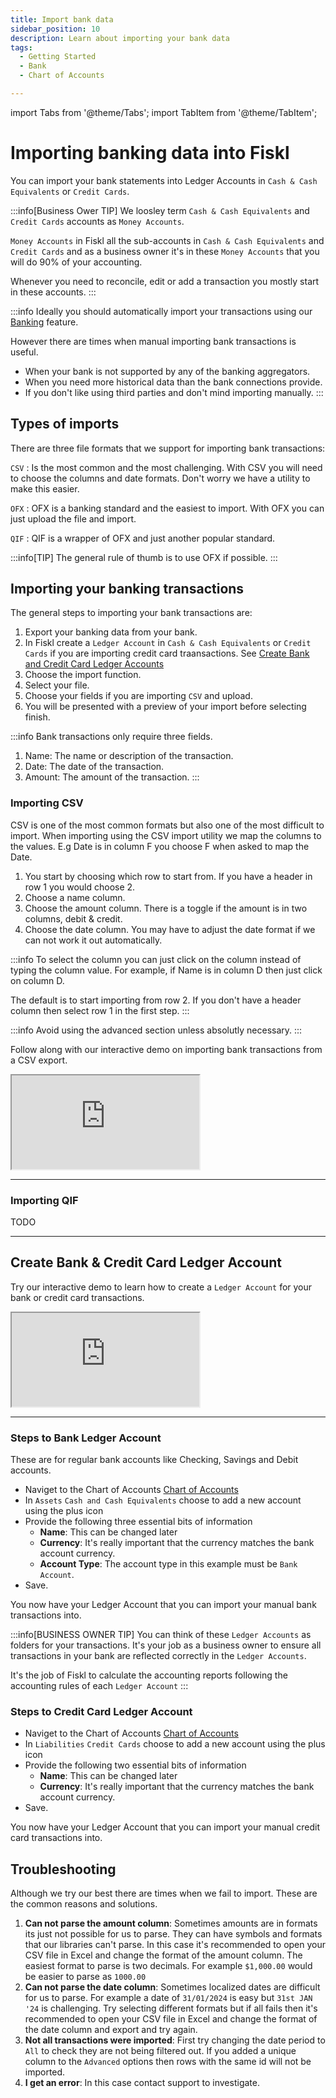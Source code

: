 ```yaml
---
title: Import bank data
sidebar_position: 10
description: Learn about importing your bank data
tags:
  - Getting Started
  - Bank
  - Chart of Accounts

---
```


import Tabs from '@theme/Tabs';
import TabItem from '@theme/TabItem';

# Importing banking data into Fiskl

You can import your bank statements into Ledger Accounts in `Cash & Cash Equivalents` or `Credit Cards`.

:::info[Business Ower TIP]
We loosley term `Cash & Cash Equivalents` and `Credit Cards` accounts as `Money Accounts`. 

`Money Accounts` in Fiskl all the sub-accounts in `Cash & Cash Equivalents` and `Credit Cards` and as a business owner it's in these `Money Accounts` that you will do 90% of your accounting.

Whenever you need to reconcile, edit or add a transaction you mostly start in these accounts.
:::

:::info
Ideally you should automatically import your transactions using our [Banking](./connect-bank) feature. 

However there are times when manual importing bank transactions is useful. 
- When your bank is not supported by any of the banking aggregators.
- When you need more historical data than the bank connections provide.
- If you don't like using third parties and don't mind importing manually.
:::

## Types of imports

There are three file formats that we support for importing bank transactions: 

`CSV` : Is the most common and the most challenging. With CSV you will need to choose the columns and date formats. Don't worry we have a utility to make this easier.

`OFX` : OFX is a banking standard and the easiest to import. With OFX you can just upload the file and import.

`QIF` : QIF is a wrapper of OFX and just another popular standard. 

:::info[TIP]
The general rule of thumb is to use OFX if possible. 
:::

## Importing your banking transactions

The general steps to importing your bank transactions are:

1. Export your banking data from your bank.
2. In Fiskl create a `Ledger Account` in `Cash & Cash Equivalents` or `Credit Cards` if you are importing credit card traansactions. See [Create Bank and Credit Card Ledger Accounts](#create-bank--credit-card-ledger-account)
3. Choose the import function.
4. Select your file.
5. Choose your fields if you are importing `CSV` and upload.
6. You will be presented with a preview of your import before selecting finish.

:::info
Bank transactions only require three fields.
1. Name: The name or description of the transaction.
2. Date: The date of the transaction.
3. Amount: The amount of the transaction.
:::

### Importing CSV

CSV is one of the most common formats but also one of the most difficult to import. When importing using the CSV import utility we map the columns to the values. E.g Date is in column F you choose F when asked to map the Date.

1. You start by choosing which row to start from. If you have a header in row 1 you would choose 2. 
2. Choose a name column.
3. Choose the amount column. There is a toggle if the amount is in two columns, debit & credit.
4. Choose the date column. You may have to adjust the date format if we can not work it out automatically.  

:::info
To select the column you can just click on the column instead of typing the column value. For example, if Name is in column D then just click on column D.

The default is to start importing from row 2.  If you don't have a header column then select row 1 in the first step.
:::

:::info
Avoid using the advanced section unless absolutly necessary.
:::

Follow along with our interactive demo on importing bank transactions from a CSV export.

<div style={{ position: 'relative', paddingBottom: '56.25%', height: 0, width: '100%' }}>
  <iframe
    style={{ position: 'absolute', top: 0, left: 0, width: '100%', height: '100%', border: 0 }}
    src="https://demo.fiskl.com/e/clzbiqgz100bbjp0cscukwq0l/tour"
    allowFullScreen
    webkitallowfullscreen="true"
    mozallowfullscreen="true"
    allowtransparency="true"
  ></iframe>
</div>

---

### Importing QIF

TODO

---


## Create Bank & Credit Card Ledger Account

Try our interactive demo to learn how to create a `Ledger Account` for your bank or credit card transactions.


<div style={{ position: 'relative', paddingBottom: '56.25%', height: 0, width: '100%' }}>
  <iframe
    style={{ position: 'absolute', top: 0, left: 0, width: '100%', height: '100%', border: 0 }}
    src="https://demo.fiskl.com/e/clzbevkqd005ml70ca9vev2dz/tour"
    allowFullScreen
    webkitallowfullscreen="true"
    mozallowfullscreen="true"
    allowtransparency="true"
  ></iframe>
</div>

---

### Steps to Bank Ledger Account

These are for regular bank accounts like Checking, Savings and Debit accounts. 

- Naviget to the Chart of Accounts [Chart of Accounts](https://my.fiskl.com/accounting/chart)
- In `Assets` `Cash and Cash Equivalents` choose to add a new account using the plus icon
- Provide the following three essential bits of information
    - **Name**: This can be changed later
    - **Currency**: It's really important that the currency matches the bank account currency. 
    - **Account Type**: The account type in this example must be `Bank Account`.
- Save. 

You now have your Ledger Account that you can import your manual bank transactions into. 

:::info[BUSINESS OWNER TIP]
You can think of these `Ledger Accounts` as folders for your transactions. It's your job as a business owner to ensure all transactions in your bank are reflected correctly in the `Ledger Accounts`.

It's the job of Fiskl to calculate the accounting reports following the accounting rules of each `Ledger Account`
:::

### Steps to Credit Card Ledger Account

- Naviget to the Chart of Accounts [Chart of Accounts](https://my.fiskl.com/accounting/chart)
- In `Liabilities` `Credit Cards` choose to add a new account using the plus icon
- Provide the following two essential bits of information
    - **Name**: This can be changed later
    - **Currency**: It's really important that the currency matches the bank account currency. 
- Save. 

You now have your Ledger Account that you can import your manual credit card transactions into. 


## Troubleshooting

Although we try our best there are times when we fail to import. These are the common reasons and solutions. 

1. **Can not parse the amount column**: Sometimes amounts are in formats its just not possible for us to parse. They can have symbols and formats that our libraries can't parse. In this case it's recommended to open your CSV file in Excel and change the format of the amount column. The easiest format to parse is two decimals. For example `$1,000.00` would be easier to parse as `1000.00`
2. **Can not parse the date column**: Sometimes localized dates are difficult for us to parse. For example a date of `31/01/2024` is easy but `31st JAN '24` is challenging. Try selecting different formats but if all fails then it's recommended to open your CSV file in Excel and change the format of the date column and export and try again.
3. **Not all transactions were imported**: First try changing the date period to `All` to check they are not being filtered out. If you added a unique column to the `Advanced` options then rows with the same id will not be imported. 
4. **I get an error**: In this case contact support to investigate. 





